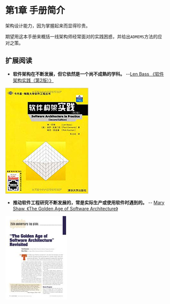 # 第1章 手册简介

架构设计能力，因为掌握起来而显得珍贵。

期望用这本手册来概括一线架构师经常面对的实践困惑，并给出`ADMEMS`方法的应对之策。

## 扩展阅读

- **软件架构在不断发展，但它依然是一个尚不成熟的学科。** --[Len Bass 《软件架构实践（第2版）》](https://www.amazon.cn/dp/B0011ALSK4)

![软件架构实践](images/软件架构实践.jpg)

- **推动软件工程研究不断发展的，常是实际生产或使用软件时遇到的。**  -- [Mary Shaw, 《The Golden Age of Software Architecture》](https://www.researchgate.net/publication/224506601_The_Golden_Age_of_Software_Architecture_Revisited)

![The Golden Age of Software Architecture](images/The_Golden_Age_of_Software_Architecture_Revisited.jpg)
